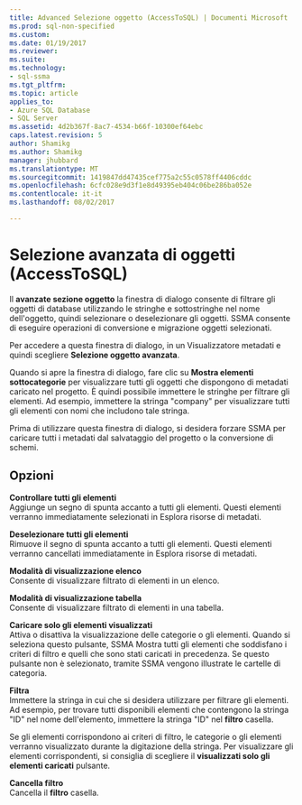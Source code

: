 ```yaml
---
title: Advanced Selezione oggetto (AccessToSQL) | Documenti Microsoft
ms.prod: sql-non-specified
ms.custom: 
ms.date: 01/19/2017
ms.reviewer: 
ms.suite: 
ms.technology:
- sql-ssma
ms.tgt_pltfrm: 
ms.topic: article
applies_to:
- Azure SQL Database
- SQL Server
ms.assetid: 4d2b367f-8ac7-4534-b66f-10300ef64ebc
caps.latest.revision: 5
author: Shamikg
ms.author: Shamikg
manager: jhubbard
ms.translationtype: MT
ms.sourcegitcommit: 1419847dd47435cef775a2c55c0578ff4406cddc
ms.openlocfilehash: 6cfc028e9d3f1e8d49395eb404c06be286ba052e
ms.contentlocale: it-it
ms.lasthandoff: 08/02/2017

---
```

# <a name="advanced-object-selection--accesstosql"></a>Selezione avanzata di oggetti (AccessToSQL)
Il **avanzate sezione oggetto** la finestra di dialogo consente di filtrare gli oggetti di database utilizzando le stringhe e sottostringhe nel nome dell'oggetto, quindi selezionare o deselezionare gli oggetti. SSMA consente di eseguire operazioni di conversione e migrazione oggetti selezionati.  
  
Per accedere a questa finestra di dialogo, in un Visualizzatore metadati e quindi scegliere **Selezione oggetto avanzata**.  
  
Quando si apre la finestra di dialogo, fare clic su **Mostra elementi sottocategorie** per visualizzare tutti gli oggetti che dispongono di metadati caricato nel progetto. È quindi possibile immettere le stringhe per filtrare gli elementi. Ad esempio, immettere la stringa "company" per visualizzare tutti gli elementi con nomi che includono tale stringa.  
  
Prima di utilizzare questa finestra di dialogo, si desidera forzare SSMA per caricare tutti i metadati dal salvataggio del progetto o la conversione di schemi.  
  
## <a name="options"></a>Opzioni  
**Controllare tutti gli elementi**  
Aggiunge un segno di spunta accanto a tutti gli elementi. Questi elementi verranno immediatamente selezionati in Esplora risorse di metadati.  
  
**Deselezionare tutti gli elementi**  
Rimuove il segno di spunta accanto a tutti gli elementi. Questi elementi verranno cancellati immediatamente in Esplora risorse di metadati.  
  
**Modalità di visualizzazione elenco**  
Consente di visualizzare filtrato di elementi in un elenco.  
  
**Modalità di visualizzazione tabella**  
Consente di visualizzare filtrato di elementi in una tabella.  
  
**Caricare solo gli elementi visualizzati**  
Attiva o disattiva la visualizzazione delle categorie o gli elementi. Quando si seleziona questo pulsante, SSMA Mostra tutti gli elementi che soddisfano i criteri di filtro e quelli che sono stati caricati in precedenza. Se questo pulsante non è selezionato, tramite SSMA vengono illustrate le cartelle di categoria.  
  
**Filtra**  
Immettere la stringa in cui che si desidera utilizzare per filtrare gli elementi. Ad esempio, per trovare tutti disponibili elementi che contengono la stringa "ID" nel nome dell'elemento, immettere la stringa "ID" nel **filtro** casella.  
  
Se gli elementi corrispondono ai criteri di filtro, le categorie o gli elementi verranno visualizzato durante la digitazione della stringa. Per visualizzare gli elementi corrispondenti, si consiglia di scegliere il **visualizzati solo gli elementi caricati** pulsante.  
  
**Cancella filtro**  
Cancella il **filtro** casella.  
  

